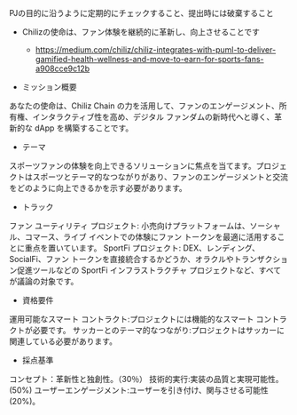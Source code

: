 PJの目的に沿うように定期的にチェックすること、提出時には破棄すること

- Chilizの使命は、ファン体験を継続的に革新し、向上させることです
  - https://medium.com/chiliz/chiliz-integrates-with-puml-to-deliver-gamified-health-wellness-and-move-to-earn-for-sports-fans-a908cce9c12b


- ミッション概要

あなたの使命は、Chiliz Chain の力を活用して、ファンのエンゲージメント、所有権、インタラクティブ性を高め、デジタル ファンダムの新時代へと導く、革新的な dApp を構築することです。

- テーマ

スポーツファンの体験を向上できるソリューションに焦点を当てます。プロジェクトはスポーツとテーマ的なつながりがあり、ファンのエンゲージメントと交流をどのように向上できるかを示す必要があります。

- トラック

ファン ユーティリティ プロジェクト: 小売向けプラットフォームは、ソーシャル、コマース、ライブ イベントでの体験にファン トークンを最適に活用することに重点を置いています。
SportFi プロジェクト: DEX、レンディング、SocialFi、ファン トークンを直接統合するかどうか、オラクルやトランザクション促進ツールなどの SportFi インフラストラクチャ プロジェクトなど、すべてが議論の対象です。

- 資格要件

運用可能なスマート コントラクト:プロジェクトには機能的なスマート コントラクトが必要です。
サッカーとのテーマ的なつながり:プロジェクトはサッカーに関連している必要があります。

- 採点基準

コンセプト：革新性と独創性。（30％）
技術的実行:実装の品質と実現可能性。(50%)
ユーザーエンゲージメント:ユーザーを引き付け、関与させる可能性 (20%)。
